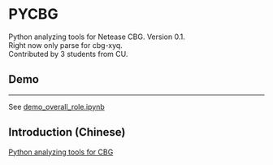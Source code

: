 # PYCBG
Python analyzing tools for Netease CBG. Version 0.1.<br>
Right now only parse for cbg-xyq. <br>
Contributed by 3 students from CU.
## Demo
***
See [demo_overall_role.ipynb](https://github.com/likenji/pycbg/blob/master/xyq/demo_overall_role.ipynb)
## Introduction (Chinese)
[Python analyzing tools for CBG](https://www.zhihu.com/people/li-keng-jian/posts)
